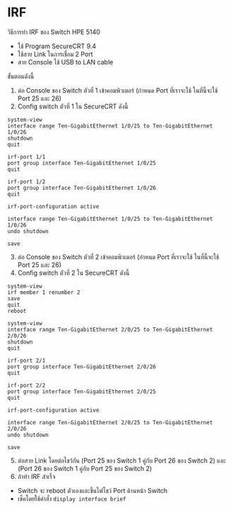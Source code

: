 # IRF
วิธีการทำ IRF ของ Switch HPE 5140

 - ใช้ Program SecureCRT 9.4 
 - ใช้สาย Link ในการเชื่อม 2 Port
 - สาย Console ใช้ USB to LAN cable

ขั้นตอนดังนี้
1. ต่อ Console ของ Switch ตัวที่ 1 เข้าคอมพิวเตอร์ (กำหนด Port ที่เราจะใช้ ในที่นี้จะใช้ Port 25 และ 26)
2. Config switch ตัวที่ 1 ใน SecureCRT ดังนี้
~~~
system-view
interface range Ten-GigabitEthernet 1/0/25 to Ten-GigabitEthernet 1/0/26
shutdown
quit
~~~
~~~
irf-port 1/1
port group interface Ten-GigabitEthernet 1/0/25
quit

irf-port 1/2
port group interface Ten-GigabitEthernet 1/0/26
quit
~~~
~~~
irf-port-configuration active
~~~
~~~
interface range Ten-GigabitEthernet 1/0/25 to Ten-GigabitEthernet 1/0/26
undo shutdown
~~~
~~~
save
~~~
3. ต่อ Console ของ Switch ตัวที่ 2 เข้าคอมพิวเตอร์ (กำหนด Port ที่เราจะใช้ ในที่นี้จะใช้ Port 25 และ 26)
4. Config switch ตัวที่ 2 ใน SecureCRT ดังนี้
~~~
system-view
irf member 1 renumber 2
save
quit
reboot
~~~
~~~
system-view
interface range Ten-GigabitEthernet 2/0/25 to Ten-GigabitEthernet 2/0/26
shutdown
quit
~~~
~~~
irf-port 2/1
port group interface Ten-GigabitEthernet 2/0/26
quit

irf-port 2/2
port group interface Ten-GigabitEthernet 2/0/25
quit
~~~
~~~
irf-port-configuration active
~~~
~~~
interface range Ten-GigabitEthernet 2/0/25 to Ten-GigabitEthernet 2/0/26
undo shutdown
~~~
~~~
save
~~~
5. ต่อสาย Link โดยต่อไขว้กัน (Port 25 ของ Switch 1 คู่กับ Port 26 ของ Switch 2) และ (Port 26 ของ Switch 1 คู่กับ Port 25 ของ Switch 2)
6. ถ้าทำ IRF สำเร็จ
- Switch จะ reboot ตัวเองและขึ้นไฟโชว์ Port ด้านหน้า Switch
- เช็คโดยใช้คำสั่ง `display interface brief`
